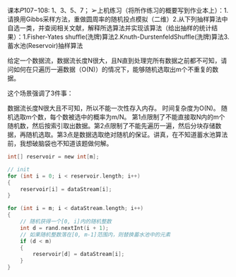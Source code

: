 <!--
 * @Author: loyunemo
 * @Date: 2023-10-23 23:08:51
 * @LastEditors: loyunemo
 * @LastEditTime: 2023-10-26 09:07:46
 * @FilePath: \Repo_Computer_Simulation\Hw4\描述Hw4.md
-->
课本𝑃107−108:   1、3、5、7；
➢上机练习（将所作练习的概要写到作业本上）：1.请换用Gibbs采样方法，重做圆周率的随机投点模拟（二维）2.从下列抽样算法中自选一类，并查阅相关文献，解释所选算法并实现该算法（给出抽样的统计结果）：1.Fisher-Yates shuffle(洗牌)算法2.Knuth-DurstenfeldShuffle(洗牌)算法3.蓄水池(Reservoir)抽样算法

给定一个数据流，数据流长度N很大，且N直到处理完所有数据之前都不可知，请问如何在只遍历一遍数据（O(N)）的情况下，能够随机选取出m个不重复的数据。

这个场景强调了3件事：

数据流长度N很大且不可知，所以不能一次性存入内存。
时间复杂度为O(N)。
随机选取m个数，每个数被选中的概率为m/N。
第1点限制了不能直接取N内的m个随机数，然后按索引取出数据。第2点限制了不能先遍历一遍，然后分块存储数据，再随机选取。第3点是数据选取绝对随机的保证。讲真，在不知道蓄水池算法前，我想破脑袋也不知道该题做何解。
```c
int[] reservoir = new int[m];

// init
for (int i = 0; i < reservoir.length; i++)
{
    reservoir[i] = dataStream[i];
}

for (int i = m; i < dataStream.length; i++)
{
    // 随机获得一个[0, i]内的随机整数
    int d = rand.nextInt(i + 1);
    // 如果随机整数落在[0, m-1]范围内，则替换蓄水池中的元素
    if (d < m)
    {
        reservoir[d] = dataStream[i];
    }
}
```